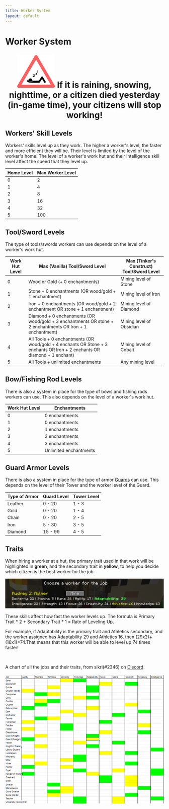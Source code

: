 ```yaml
---
title: Worker System
layout: default
---
```

# Worker System

<p style="text-align:center; font-size:20pt;"><img src="../../assets/images/misc/Sleep.png" alt="Sleep"><b> If it is raining, snowing, nighttime, or a citizen died yesterday (in-game time), your citizens will stop working!</b></p>

## Workers' Skill Levels
Workers' skills level up as they work. The higher a worker's level, the faster and more efficient they will be. Their level is limited by the level of the worker's home. The level of a worker's work hut and their Intelligence skill level affect the speed that they level up.

| Home Level | Max Worker Level |
| ---------- | ---------------- |
| 0          | 2                |
| 1          | 4                |
| 2          | 8                |
| 3          | 16               |
| 4          | 32               |
| 5          | 100              |

## Tool/Sword Levels

The type of tools/swords workers can use depends on the level of a worker's work hut.

| Work Hut Level | Max (Vanilla) Tool/Sword Level                                                                                           | Max (Tinker's Construct) Tool/Sword Level |
| -------------- | ------------------------------------------------------------------------------------------------------------------------ | ----------------------------------------- |
| 0              | Wood or Gold (+ 0 enchantments)                                                                                          | Mining level of Stone                     |
| 1              | Stone + 0 enchantments (OR wood/gold + 1 enchantment)                                                                    | Mining level of Iron                      |
| 2              | Iron + 0 enchantments (OR wood/gold + 2 enchantment OR stone + 1 enchantment)                                            | Mining level of Diamond                   |
| 3              | Diamond + 0 enchantments (OR wood/gold + 3 enchantments OR stone + 2 enchantments OR Iron + 1 enchantment)               | Mining level of Obsidian                  |
| 4              | All Tools + 0 enchantments (OR wood/gold + 4 enchants OR Stone + 3 enchants OR Iron + 2 enchants OR diamond + 1 enchant) | Mining level of Cobalt                    |
| 5              | All Tools + unlimited enchantments                                                                                       | Any mining level                          |

## Bow/Fishing Rod Levels

There is also a system in place for the type of bows and fishing rods workers can use. This also depends on the level of a worker's work hut.

| Work Hut Level | Enchantments            |
| -------------- | ----------------------- |
| 0              | 0 enchantments          |
| 1              | 0 enchantments          |
| 2              | 1 enchantments          |
| 3              | 2 enchantments          |
| 4              | 3 enchantments          |
| 5              | Unlimited enchantments  |

## Guard Armor Levels

There is also a system in place for the type of armor [Guards](../../source/workers/guard) can use. This depends on the level of their Tower and the worker level of the Guard.

| Type of Armor | Guard Level | Tower Level |
| ------------- | ----------- | ----------- |
| Leather       | 0 - 20      | 1 - 3       |
| Gold          | 0 - 20      | 1 - 4       |
| Chain         | 0 - 20      | 2 - 5       |
| Iron          | 5 - 30      | 3 - 5       |
| Diamond       | 15 - 99     | 4 - 5       |

## Traits
When hiring a worker at a hut, the primary trait used in that work will be highlighted in **green**, and the secondary trait in **yellow**, to help you decide which citizen is the best worker for the job.

![Traits](../../assets/images/misc/traits.png)

These skills affect how fast the worker levels up. The formula is Primary Trait * 2 + Secondary Trait * 1 = Rate of Leveling Up.

For example, if Adaptability is the primary trait and Athletics secondary, and the worker assigned has Adaptability 29 and Athletics 16, then (29x2)+(16x1)=74.That means that this worker will be able to level up *74* times faster!

<br>

A chart of all the jobs and their traits, from sikri(#2346) on [Discord](https://discord.minecolonies.com).
<br>
<br>
<img src="../../assets/images/misc/jobsandskills.png" alt="Jobs and Skills" />
